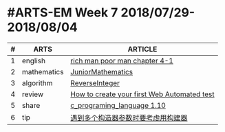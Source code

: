 #ARTS-EM Week 7 2018/07/29-2018/08/04
=================================

| # | ARTS | ARTICLE |
|---| ----- | ---------- |
|1|english|[rich man poor man chapter 4-1](../english/RichManPoorMan/week7_Chapter%204-1.md)|
|2|mathematics|[JuniorMathematics](../mathematics/JuniorMathematics.md)|
|3|algorithm|[ReverseInteger](../algorithm/leetcode/easy/ReverseInteger/ReverseInteger.java)|
|4|review|[How to create your first Web Automated test](../review/Week7_How%20to%20create%20your%20first%20Web%20Automated%20test.md)|
|5|share|[c_programing_language 1.10](../c/c_programing_language/1.10%20外部变量与作用域_week7.md)|
|6|tip|[遇到多个构造器参数时要考虑用构建器](../tip/EffectiveJava/2%20遇到多个构造器参数时要考虑用构建器.md)|


